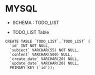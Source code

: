 # MYSQL

- SCHEMA : TODO_LIST

- TODO_LIST Table

```
CREATE TABLE `TODO_LIST`.`TODO_LIST` (
  `id` INT NOT NULL,
  `subject` VARCHAR(55) NOT NULL,
  `content` VARCHAR(500) NULL,
  `create_date` VARCHAR(20) NULL,
  `update_date` VARCHAR(20) NULL,
  PRIMARY KEY (`id`));
```
